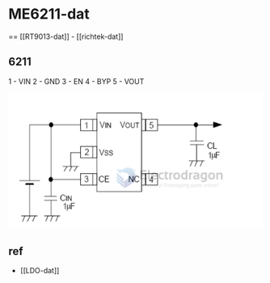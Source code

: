 
# ME6211-dat

== [[RT9013-dat]] - [[richtek-dat]]

## 6211 

1 - VIN
2 - GND
3 - EN
4 - BYP
5 - VOUT


![](2024-01-18-17-59-04.png)

## ref 

- [[LDO-dat]]